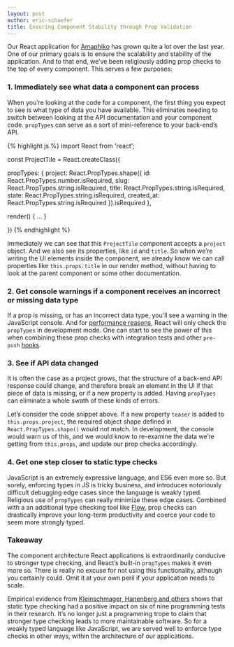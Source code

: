 ```yaml
---
layout: post
author: eric-schaefer
title: Ensuring Component Stability through Prop Validation
---
```


Our React application for [Amaphiko](https://amaphiko.redbull.com) has grown quite a lot over the last year. One of our primary goals is to ensure the scalability and stability of the application. And to that end, we’ve been religiously adding prop checks to the top of every component. This serves a few purposes:

### 1. Immediately see what data a component can process

When you’re looking at the code for a component, the first thing you expect to see is what type of data you have available. This eliminates needing to switch between looking at the API documentation and your component code. `propTypes` can serve as a sort of mini-reference to your back-end’s API.

{% highlight js %}
import React from 'react';

const ProjectTile = React.createClass({

  propTypes: {
    project: React.PropTypes.shape({
      id: React.PropTypes.number.isRequired,
      slug: React.PropTypes.string.isRequired,
      title: React.PropTypes.string.isRequired,
      state: React.PropTypes.string.isRequired,
      created_at: React.PropTypes.string.isRequired
    }).isRequired
  },

  render() { … }

})
{% endhighlight %}

Immediately we can see that this `ProjectTile` component accepts a `project` object. And we also see its properties, like `id` and `title`. So when we’re writing the UI elements inside the component, we already know we can call properties like `this.props.title` in our render method, without having to look at the parent component or some other documentation.

### 2. Get console warnings if a component receives an incorrect or missing data type

If a prop is missing, or has an incorrect data type, you’ll see a warning in the JavaScript console. And for [performance reasons](https://facebook.github.io/react/docs/reusable-components.html), React will only check the `propTypes` in development mode. One can start to see the power of this when combining these prop checks with integration tests and other `pre-push` [hooks](https://github.com/maxhoffmann/captain-git-hook).

### 3. See if API data changed

It is often the case as a project grows, that the structure of a back-end API response could change, and therefore break an element in the UI if that piece of data is missing, or if a new property is added. Having `propTypes` can eliminate a whole swath of these kinds of errors.

Let’s consider the code snippet above. If a new property `teaser` is added to `this.props.project`, the required object shape defined in `React.PropTypes.shape()` would not match. In development, the console would warn us of this, and we would know to re-examine the data we’re getting from `this.props`, and update our prop checks accordingly.

### 4. Get one step closer to static type checks

JavaScript is an extremely expressive language, and ES6 even more so. But sorely, enforcing types in JS is tricky business, and introduces notoriously difficult debugging edge cases since the language is weakly typed. Religious use of `propTypes` can really minimize these edge cases. Combined with a an additional type checking tool like [Flow](http://flowtype.org), prop checks can drastically improve your long-term productivity and coerce your code to seem more strongly typed.

### Takeaway

The component architecture React applications is extraordinarily conducive to stronger type checking, and React’s built-in `propTypes` makes it even more so. There is really no excuse for not using this functionality, although you certainly could. Omit it at your own peril if your application needs to scale.

Empirical evidence from [Kleinschmager, Hanenberg and others](http://pleiad.dcc.uchile.cl/papers/2012/kleinschmagerAl-icpc2012.pdf) shows that static type checking had a positive impact on six of nine programming tests in their research. It’s no longer just a programming trope to claim that stronger type checking leads to more maintainable software. So for a weakly typed language like JavaScript, we are served well to enforce type checks in other ways, within the architecture of our applications.


